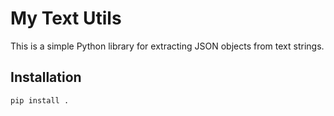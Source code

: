 # My Text Utils

This is a simple Python library for extracting JSON objects from text strings.

## Installation

```bash
pip install .
